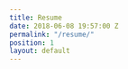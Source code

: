 ```yaml
---
title: Resume
date: 2018-06-08 19:57:00 Z
permalink: "/resume/"
position: 1
layout: default
---
```


